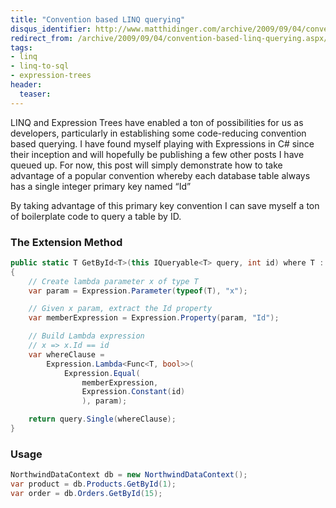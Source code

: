 ```yaml
---
title: "Convention based LINQ querying"
disqus_identifier: http://www.matthidinger.com/archive/2009/09/04/convention-based-linq-querying.aspx
redirect_from: /archive/2009/09/04/convention-based-linq-querying.aspx/
tags: 
- linq
- linq-to-sql
- expression-trees
header:
  teaser: 
---
```

LINQ and Expression Trees have enabled a ton of possibilities for us as developers, particularly in establishing some code-reducing convention based querying. I have found myself playing with Expressions in C\# since their inception and will hopefully be publishing a few other posts I have queued up. For now, this post will simply demonstrate how to take advantage of a popular convention whereby each database table always has a single integer primary key named “Id”

By taking advantage of this primary key convention I can save myself a ton of boilerplate code to query a table by ID.

### The Extension Method

```csharp
public static T GetById<T>(this IQueryable<T> query, int id) where T : class
{
    // Create lambda parameter x of type T
    var param = Expression.Parameter(typeof(T), "x");

    // Given x param, extract the Id property
    var memberExpression = Expression.Property(param, "Id");

    // Build Lambda expression
    // x => x.Id == id
    var whereClause =
        Expression.Lambda<Func<T, bool>>(
            Expression.Equal(
                memberExpression,
                Expression.Constant(id)
                ), param);

    return query.Single(whereClause);
}
```

### Usage

```csharp
NorthwindDataContext db = new NorthwindDataContext();
var product = db.Products.GetById(1);
var order = db.Orders.GetById(15);
```



